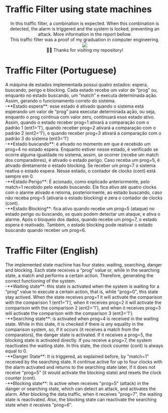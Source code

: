 # Traffic Filter using state machines

<div align="center"> 
In this traffic filter, a combination is expected. When this combination is detected, the alarm is triggered and the system is locked, preventing an attack. More information in the report bellow.
 </div>
 <div align="center"> 
This traffic filter was a proof of my graduation in computer engineering.
 </div>
<div align="center"> 
<img src="https://media0.giphy.com/media/qi29MoLjWNPUI/giphy.gif?cid=ecf05e475d54lco64cgouxmhrd1qjycjye72z01yts9ascc2&rid=giphy.gif&ct=g" >
  </div>
  <div align="center"> 
 🙋‍♂️ Thanks for visiting my repository!
</div>

# Traffic Filter (Portuguese)

<div align="left"> 
 A máquina de estados implementada possui quatro estados: espera, buscando, perigo e blocking. Cada estado recebe um valor de “prog” ou, enquanto no estado buscando, um 
“match” e executa determinada ação. Assim, gerando o funcionamento correto do sistema.
 </div>
 <div align="left"> 
-**Estado espera**: esse estado é ativado quando o sistema está esperando um valor de 
“prog” para executar determinada ação, ou seja, enquanto o prog continua com valor 
zero, continuará esse estado ativo. Assim, quando o estado receber prog=1 ativará a
comparação com o padrão 1 (ent1=’1’), quando receber prog=2 ativará a comparação 
com o padrão 2 (ent2=’1’), e quando receber prog=3 ativará a comparação com o 
padrão 3 do sistema (ent3=’1’)
 </div>
 <div align="left"> 
-**Estado buscando**: é ativado no momento em que é recebido um prog=4 no estado espera. Enquanto estiver nesse estado, é verificado se ocorre alguma igualdade no sistema, assim, se ocorrer (recebe um match dos comparadores), é ativado o estado perigo. Caso receba um prog=5, é ativado diretamente o estado blocking. Se receber um prog=7 o sistema reativa o estado espera. Nesse estado, o contador de clocks 
(cont) está sempre em 0.
 </div>
  <div align="left"> 
-**Estado Perigo**: É acionado, como explicado anteriormente, pelo match=1 recebido pelo estado buscando. Ele fica ativo até quatro clocks com o alarme ativado e retorna, 
posteriormente, ao estado buscando, caso não receba prog=5 (ativaria o estado blocking) e zera o contador de clocks (cont).
 </div>
 <div align="left"> 
-**Estado Blocking**: fica ativo quando recebe um prog=5 (ataque) no estado perigo ou buscando, os quais podem detectar um ataque, e ativa o alarme. Após o bloqueio dos 
dados, quando recebe um prog=7, o estado espera é reativado. Também, o estado blocking pode reativar o estado buscando quando receber um prog=6.
 </div>
 
 # Traffic Filter (English)

<div align="left"> 
 The implemented state machine has four states: waiting, searching, danger and blocking. Each state receives a “prog” value or, while in the searching state, a match and performs a certain action. Therefore, generating the correct functioning of the system.
 </div>
 <div align="left"> 
-**Waiting state**: this state is activated when the system is waiting for a “prog” value to execute a certain action, that is, while "prog=0", this state stay actived. When the state receives prog=1 it will activate the comparison with the comparison 1 (ent1='1'), when it receives prog=2 it will activate the comparison with the comparison 2 (ent2='1'), and when it receives prog=3 will activate the comparison with the comparison 3 (ent3='1').
 </div>
 <div align="left"> 
-**Searching state**: is activated when prog=4 is received in the waiting state. While in this state, it is checked if there is any equality in the comparison system, so, if it occurs (it receives a match from the comparators), the danger state is activated. If it receives a prog=5, the blocking state is activated directly. If you receive a prog=7, the system reactivates the waiting state. In this state, the clock counter (cont) is always equal to 0.
 </div>
  <div align="left"> 
-**Danger State**: It is triggered, as explained before, by "match=1" received by the searching state. It continue active for up to four clocks with the alarm activated and returns to the searching state later, if it does not receive "prog=5" (it would activate the blocking state) and resets the clock counter (cont).
</div>
 <div align="left"> 
-**Blocking state**: Is active when receives "prog=5" (attack) in the danger or searching state, which can detect an attack, and activates the alarm. After blocking the data traffic, when it receives "prog=7", the waiting state is reactivated. Also, the blocking state can reactivate the searching state when it receives "prog=6".
 </div>
 
 

